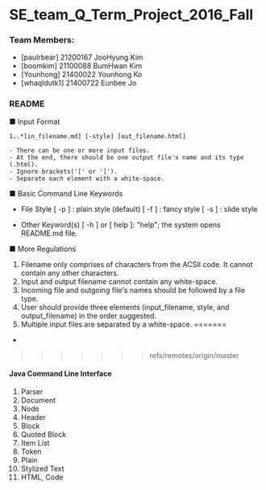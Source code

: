 # SE_team_Q_Term_Project_2016_Fall


### Team Members:
* [paulrbear] 21200167 JooHyung Kim
* [boomkim] 21100088 BumHwan Kim
* [Younhong] 21400022 Younhong Ko
* [whaqldutk1] 21400722 Eunbee Jo


### README 
■ Input Format 
	
	1..*[in_filename.md] [-style] [out_filename.html]  

	- There can be one or more input files. 
	- At the end, there should be one output file's name and its type (.html).
	- Ignore brackets('[' or ']').
	- Separate each element with a white-space.

■ Basic Command Line Keywords 
 - File Style
	[ -p ] : plain style (default) 
	[ -f ] : fancy style 
	[ -s ] : slide style

 - Other Keyword(s)
 	[ -h ]	or [ help ]: "help"; the system opens README.md file.
	

■ More Regulations
 1. Filename only comprises of characters from the ACSII code.
 	It cannot contain any other characters. 
 2. Input and output filename cannot contain any white-space. 
 3. Incoming file and outgoing file's names should be followed
 	by a file type.
 4. User should provide three elements (input_filename, style, and output_filename)
 	in the order suggested.
 5. Multiple input files are separated by a white-space.
=======
*
>>>>>>> refs/remotes/origin/master


#### Java Command Line Interface

1. Parser
1. Document
1. Node
 1. Header
 1. Block
 1. Quoted Block
 1. Item List
1. Token
 1. Plain
 1. Stylized Text
 1. HTML, Code
